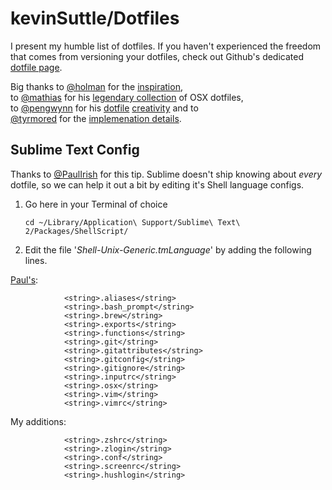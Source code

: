 kevinSuttle/Dotfiles
========

I present my humble list of dotfiles. If you haven't experienced the freedom that comes from versioning your dotfiles, check out Github's dedicated [dotfile page](http://dotfiles.github.com).

Big thanks to [@holman](http://twitter.com/holman) for the [inspiration](http://zachholman.com/2010/08/dotfiles-are-meant-to-be-forked/),         
to [@mathias](http://twitter.com/mathias) for his [legendary collection](https://github.com/mathiasbynens/dotfiles/blob/master/.osx) of OSX dotfiles,    
to [@pengwynn](http://twitter.com/pengwynn) for his [dotfile](http://wynnnetherland.com/journal/dotfiles-discovery) [creativity](http://wynnnetherland.com/journal/dotfiles-discovery) and to     
[@tyrmored](http://twitter.com/tyrmored) for the [implemenation details](http://blog.sanctum.geek.nz/managing-dot-files-with-git/). 

## Sublime Text Config
Thanks to [@PaulIrish](http://twitter.com/paulirish) for this tip. Sublime doesn't ship knowing about *every* dotfile, so we can help it out a bit by editing it's Shell language configs. 

1. Go here in your Terminal of choice

    `cd ~/Library/Application\ Support/Sublime\ Text\ 2/Packages/ShellScript/`

2. Edit the file '*Shell-Unix-Generic.tmLanguage*' by adding the following lines. 

[Paul's](https://github.com/paulirish/dotfiles#syntax-highlighting):

                <string>.aliases</string>
                <string>.bash_prompt</string>
                <string>.brew</string>
                <string>.exports</string>
                <string>.functions</string>
                <string>.git</string>
                <string>.gitattributes</string>
                <string>.gitconfig</string>
                <string>.gitignore</string>
                <string>.inputrc</string>
                <string>.osx</string>
                <string>.vim</string>
                <string>.vimrc</string>    

My additions:
                
                <string>.zshrc</string>
                <string>.zlogin</string>
                <string>.conf</string>
                <string>.screenrc</string>
                <string>.hushlogin</string>